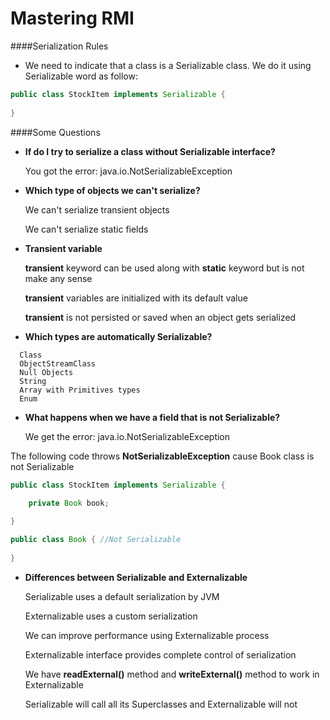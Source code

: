 # Mastering RMI

####Serialization Rules

- We need to indicate that a class is a Serializable class. We do it using Serializable word as follow:

```java
public class StockItem implements Serializable {
	
}
```

####Some Questions

- **If do I try to serialize a class without Serializable interface?**
  
  You got the error: java.io.NotSerializableException

- **Which type of objects we can't serialize?**
  
  We can't serialize transient objects
  
  We can't serialize static fields  

- **Transient variable**

  **transient** keyword can be used along with **static** keyword but is not make any sense
  
  **transient** variables are initialized with its default value
  
  **transient** is not persisted or saved when an object gets serialized

- **Which types are automatically Serializable?**

```
  Class
  ObjectStreamClass
  Null Objects
  String
  Array with Primitives types
  Enum
```  

- **What happens when we have a field that is not Serializable?**

  We get the error: java.io.NotSerializableException

The following code throws **NotSerializableException** cause Book class is not Serializable

```java
public class StockItem implements Serializable {
	
	private Book book;

}
```

```java
public class Book { //Not Serializable
	
}
```

- **Differences between Serializable and Externalizable**

  Serializable uses a default serialization by JVM
  
  Externalizable uses a custom serialization
  
  We can improve performance using Externalizable process
  
  Externalizable interface provides complete control of serialization
  
  We have **readExternal()** method and **writeExternal()** method to work in Externalizable
  
  Serializable will call all its Superclasses and Externalizable will not

